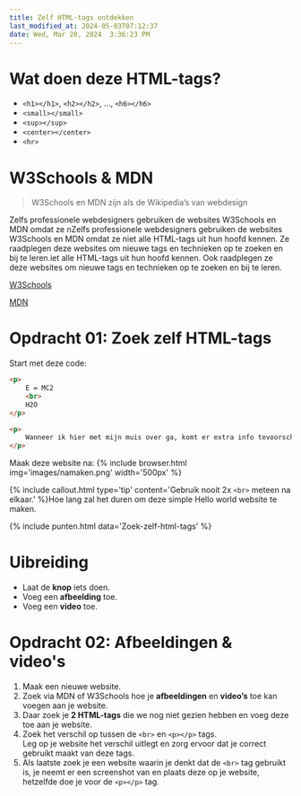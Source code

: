 ```yaml
---
title: Zelf HTML-tags ontdekken
last_modified_at: 2024-05-03T07:12:37
date: Wed, Mar 20, 2024  3:36:23 PM
---
```


# Wat doen deze HTML-tags?
- `<h1></h1>`, `<h2></h2>`, ..., `<h6></h6>`
- `<small></small>`
- `<sup></sup>`
- `<center></center>`
- `<hr>`

# W3Schools & MDN

> W3Schools en MDN zijn als de Wikipedia’s van webdesign

Zelfs professionele webdesigners gebruiken de websites W3Schools en MDN omdat ze nZelfs professionele webdesigners gebruiken de websites W3Schools en MDN omdat ze niet alle HTML-tags uit hun hoofd kennen. Ze raadplegen deze websites om nieuwe tags en technieken op te zoeken en bij te leren.iet alle HTML-tags uit hun hoofd kennen. 
Ook raadplegen ze deze websites om nieuwe tags en technieken op te zoeken en bij te leren.

[W3Schools](https://www.w3schools.com/)

[MDN](https://developer.mozilla.org)

# Opdracht 01: Zoek zelf HTML-tags

Start met deze code:
```html 
<p>
    E = MC2
    <br>
    H2O
</p>

<p>
    Wanneer ik hier met mijn muis over ga, komt er extra info tevoorschijn.
</p>
```

Maak deze website na:
{% include browser.html img='images/namaken.png' width='500px' %}

{% include callout.html type='tip' content='Gebruik nooit 2x `<br>` meteen na elkaar.' %}Hoe lang zal het duren om deze simple Hello world website te maken.

{% include punten.html data='Zoek-zelf-html-tags' %}

# Uibreiding

- Laat de **knop** iets doen.
- Voeg een **afbeelding** toe.
- Voeg een **video** toe.

# Opdracht 02: Afbeeldingen & video's

1. Maak een nieuwe website.
2. Zoek via MDN of W3Schools hoe je **afbeeldingen** en **video’s** toe kan voegen aan je website.
3. Daar zoek je **2 HTML-tags** die we nog niet gezien hebben en voeg deze toe aan je website.
4. Zoek het verschil op tussen de `<br>` en `<p></p>` tags.  
    Leg op je website het verschil uitlegt en zorg ervoor dat je correct gebruikt maakt van deze tags.
5. Als laatste zoek je een website waarin je denkt dat de `<br>` tag gebruikt is, je neemt er een screenshot van en plaats deze op je website, hetzelfde doe je voor de `<p></p>` tag.
